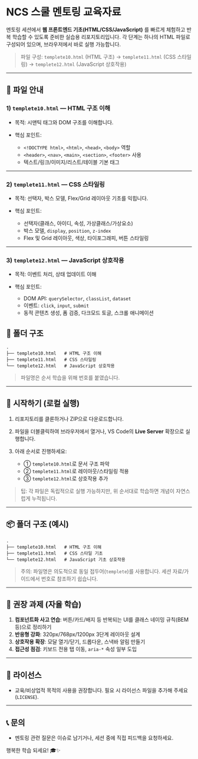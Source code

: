 
# NCS 스쿨 멘토링 교육자료

멘토링 세션에서 **웹 프론트엔드 기초(HTML/CSS/JavaScript)** 를 빠르게 체험하고 반복 학습할 수 있도록 준비한 실습용 리포지토리입니다. 각 단계는 하나의 HTML 파일로 구성되어 있으며, 브라우저에서 바로 실행 가능합니다.

> 파일 구성: `templete10.html` (HTML 구조) → `templete11.html` (CSS 스타일링) → `templete12.html` (JavaScript 상호작용)

---

## 📁 파일 안내

### 1) `templete10.html` — HTML 구조 이해

* 목적: 시맨틱 태그와 DOM 구조를 이해합니다.
* 핵심 포인트:

  * `<!DOCTYPE html>`, `<html>`, `<head>`, `<body>` 역할
  * `<header>`, `<nav>`, `<main>`, `<section>`, `<footer>` 사용
  * 텍스트/링크/이미지/리스트/테이블 기본 태그

---

### 2) `templete11.html` — CSS 스타일링

* 목적: 선택자, 박스 모델, Flex/Grid 레이아웃 기초를 익힙니다.
* 핵심 포인트:

  * 선택자(클래스, 아이디, 속성, 가상클래스/가상요소)
  * 박스 모델, `display`, `position`, `z-index`
  * Flex 및 Grid 레이아웃, 색상, 타이포그래피, 버튼 스타일링

---

### 3) `templete12.html` — JavaScript 상호작용

* 목적: 이벤트 처리, 상태 업데이트 이해
* 핵심 포인트:

  * DOM API: `querySelector`, `classList`, `dataset`
  * 이벤트: `click`, `input`, `submit`
  * 동적 콘텐츠 생성, 폼 검증, 다크모드 토글, 스크롤 애니메이션

## 📄 폴더 구조

```
.
├── templete10.html   # HTML 구조 이해
├── templete11.html   # CSS 스타일링
└── templete12.html   # JavaScript 상호작용
```

> 파일명은 순서 학습을 위해 번호를 붙였습니다.
---

## 🚀 시작하기 (로컬 실행)

1. 리포지토리를 클론하거나 ZIP으로 다운로드합니다.
2. 파일을 더블클릭하여 브라우저에서 열거나, VS Code의 **Live Server** 확장으로 실행합니다.
3. 아래 순서로 진행하세요:

   * ① `templete10.html`로 문서 구조 파악
   * ② `templete11.html`로 레이아웃/스타일링 적용
   * ③ `templete12.html`로 상호작용 추가

> 팁: 각 파일은 독립적으로 실행 가능하지만, 위 순서대로 학습하면 개념이 자연스럽게 누적됩니다.

---

## 📦 폴더 구조 (예시)

```
.
├── templete10.html   # HTML 구조 이해
├── templete11.html   # CSS 스타일 기초
└── templete12.html   # JavaScript 기초 상호작용
```

> 주의: 파일명은 의도적으로 동일 접두어(`templete`)를 사용합니다. 세션 자료/가이드에서 번호로 참조하기 쉽습니다.

---

## 🧪 권장 과제 (자율 학습)

1. **컴포넌트화 사고 연습**: 버튼/카드/배지 등 반복되는 UI를 클래스 네이밍 규칙(BEM 등)으로 정리하기
2. **반응형 강화**: 320px/768px/1200px 3단계 레이아웃 설계
3. **상호작용 확장**: 모달 열기/닫기, 드롭다운, 스낵바 알림 만들기
4. **접근성 점검**: 키보드 전용 탭 이동, `aria-*` 속성 일부 도입

---

## 📄 라이선스

* 교육/비상업적 목적의 사용을 권장합니다. 필요 시 라이선스 파일을 추가해 주세요(`LICENSE`).

---

## 📞 문의

* 멘토링 관련 질문은 이슈로 남기거나, 세션 중에 직접 피드백을 요청하세요.

행복한 학습 되세요! 🎓✨
